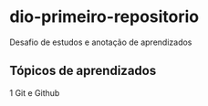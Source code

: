 # dio-primeiro-repositorio
Desafio de estudos e anotação de aprendizados

## Tópicos de aprendizados

1 Git e Github